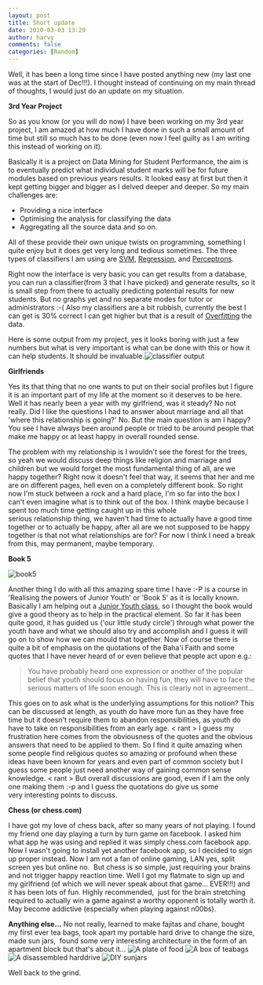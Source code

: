 ```yaml
---
layout: post
title: Short update
date: 2010-03-03 13:29
author: harvy
comments: false
categories: [Random]
---
```

Well, it has been a long time since I have posted anything new (my last one was at the start of Dec!!!). I thought instead of continuing on my main thread of thoughts, I would just do an update on my situation.

__3rd Year Project__

So as you know (or you will do now) I have been working on my 3rd year project, I am amazed at how much I have done in such a small amount of time but still so much has to be done (even now I feel guilty as I am writing this instead of working on it).

Basically it is a project on Data Mining for Student Performance, the aim is to eventually predict what individual student marks will be for future modules based on previous years results. It looked easy at first but then it kept getting bigger and bigger as I delved deeper and deeper. So my main challenges are: 
* Providing a nice interface
* Optimising the analysis for classifying the data 
* Aggregating all the source data and so on. 

All of these provide their own unique twists on programming, something I quite enjoy but it does get very long and tedious sometimes. The three types of classifiers I am using are [SVM](http://en.wikipedia.org/wiki/Support_vector_machine), [Regression](http://en.wikipedia.org/wiki/Nonlinear_regression), and [Perceptrons](http://en.wikipedia.org/wiki/Perceptrons).

Right now the interface is very basic you can get results from a database, you can run a classifier(from 3 that I have picked) and generate results, so it is small step from there to actually predicting potential results for new students. But no graphs yet and no separate modes for tutor or administrators :-( Also my classifiers are a bit rubbish, currently the best I can get is 30% correct I can get higher but that is a result of [Overfitting](http://en.wikipedia.org/wiki/Overfitting) the data.

Here is some output from my project, yes it looks boring with just a few numbers but what is very important is what can be done with this or how it can help students. It should be invaluable.![classifier output](/assets/classifier_output.png)

__Girlfriends__

Yes its that thing that no one wants to put on their social profiles but I figure it is an important part of my life at the moment so it deserves to be here. Well it has nearly been a year with my girlfriend, was it steady? No not really. Did I like the questions I had to answer about marriage and all that 'where this relationship is going?' No. But the main question is am I happy? You see I have always been around people or tried to be around people that make me happy or at least happy in overall rounded sense. 

The problem with my relationship is I wouldn't see the forest for the trees, so yeah we would discuss deep things like religion and marriage and children but we would forget the most fundamental thing of all, are we happy together? Right now it doesn't feel that way, it seems that her and me are on different pages, hell even on a completely different book. So right now I'm stuck between a rock and a hard place, I'm so far into the box I can't even imagine what is to think out of the box. I think maybe because I spent too much time getting caught up in this whole serious relationship thing, we haven't had time to actually have a good time together or to actually be happy, after all are we not supposed to be happy together is that not what relationships are for? For now I think I need a break from this, may permanent, maybe temporary.

__Book 5__

![book5](/assets/book5.jpg)

Another thing I do with all this amazing spare time I have :-P is a course in 'Realising the powers of Junior Youth' or 'Book 5' as it is locally known. Basically I am helping out a [Junior Youth class](http://bahaibenton.org/youth/), so I thought the book would give a good theory as to help in the practical element. So far it has been quite good, it has guided us ('our little study circle') through what power the youth have and what we should also try and accomplish and I guess it will go on to show how we can mould that together. Now of course there is quite a bit of emphasis on the quotations of the Baha'i Faith and some quotes that I have never heard of or even believe that people act upon e.g.:

> You have probably heard one expression or another of the popular belief that youth should focus on having fun, they will have to face the serious matters of life soon enough. This is clearly not in agreement...

This goes on to ask what is the underlying assumptions for this notion?
This can be discussed at length, as youth do have more fun as they have free time but it doesn't require them to abandon responsibilities, as youth do have to take on responsibilities from an early age. < rant > I guess my frustration here comes from the obviousness of the quotes and the obvious answers that need to be applied to them. So I find it quite amazing when some people find religious quotes so amazing or profound when these ideas have been known for years and even part of common society but I guess some people just need another way of gaining common sense knowledge. < rant >
But overall discussions are good, even if I am the only one making them :-p and I guess the quotations do give us some very interesting points to discuss.

__Chess (or chess.com)__

I have got my love of chess back, after so many years of not playing. I found my friend one day playing a turn by turn game on facebook. I asked him what app he was using and replied it was simply chess.com facebook app. Now I wasn't going to install yet another facebook app, so I decided to sign up proper instead. Now I am not a fan of online gaming, LAN yes, split screen yes but online no.  But chess is so simple, just requiring your brains and not trigger happy reaction time. Well I got my flatmate to sign up and my girlfriend (of which we will never speak about that game... EVER!!!) and it has been lots of fun. Highly recommended,  just for the brain stretching required to actually win a game against a worthy opponent is totally worth it. May become addictive (especially when playing against n00bs).

__Anything else...__
No not really, learned to make fajitas and chane, bought my first ever tea bags, took apart my portable hard drive to change the size, made sun jars,  found some very interesting architecture in the form of an apartment block but that's about it...
![A plate of food](/assets/food.jpg)
![A box of teabags](/assets/first_teabags.jpg)
![A disassembled harddrive](/assets/hardrive.jpg)
![DIY sunjars](/assets/sunjars.jpg)

Well back to the grind.
